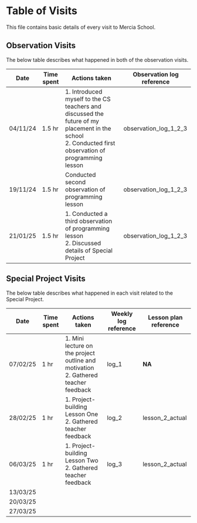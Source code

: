 # Table of Visits
This file contains basic details of every visit to Mercia School.
## Observation Visits
The below table describes what happened in both of the observation visits.

| Date     | Time spent | Actions taken                                                                                                                                          | Observation log reference |
| -------- | ---------- | ------------------------------------------------------------------------------------------------------------------------------------------------------ | ------------------------- |
| 04/11/24 | 1.5 hr     | 1. Introduced myself to the CS teachers and discussed the future of my placement in the school<br>2. Conducted first observation of programming lesson | observation_log_1_2_3     |
| 19/11/24 | 1.5 hr     | Conducted second observation of programming lesson                                                                                                     | observation_log_1_2_3     |
| 21/01/25 | 1.5 hr     | 1. Conducted a third observation of programming lesson<br>2. Discussed details of Special Project                                                      | observation_log_1_2_3     |

## Special Project Visits
The below table describes what happened in each visit related to the Special Project.

| Date     | Time spent | Actions taken                                                                         | Weekly log reference | Lesson plan reference |
| -------- | ---------- | ------------------------------------------------------------------------------------- | -------------------- | --------------------- |
| 07/02/25 | 1 hr       | 1. Mini lecture on the project outline and motivation<br>2. Gathered teacher feedback | log_1                | **NA**                |
| 28/02/25 | 1 hr       | 1. Project-building Lesson One<br>2. Gathered teacher feedback                        | log_2                | lesson_2_actual       |
| 06/03/25 | 1 hr       | 1. Project-building Lesson Two<br>2. Gathered teacher feedback                        | log_3                | lesson_2_actual       |
| 13/03/25 |            |                                                                                       |                      |                       |
| 20/03/25 |            |                                                                                       |                      |                       |
| 27/03/25 |            |                                                                                       |                      |                       |
